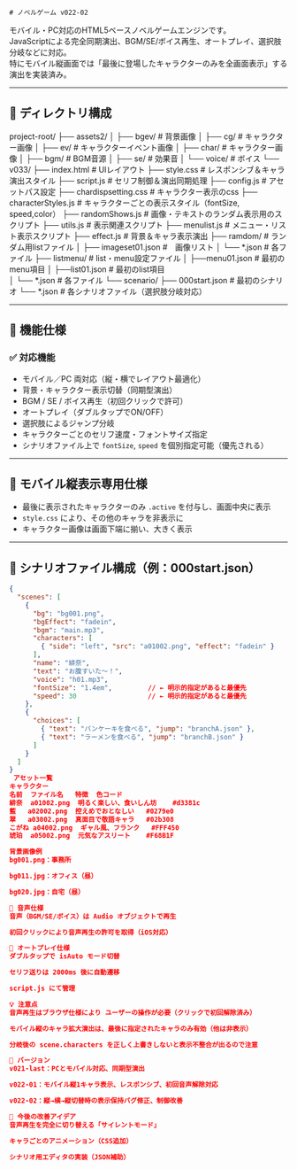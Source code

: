     # ノベルゲーム v022-02

モバイル・PC対応のHTML5ベースノベルゲームエンジンです。  
JavaScriptによる完全同期演出、BGM/SE/ボイス再生、オートプレイ、選択肢分岐などに対応。  
特にモバイル縦画面では「最後に登場したキャラクターのみを全画面表示」する演出を実装済み。

---

## 📁 ディレクトリ構成
project-root/
├── assets2/
│ ├── bgev/ # 背景画像
│ ├── cg/ # キャラクター画像
│ ├── ev/ # キャラクターイベント画像
│ ├── char/ # キャラクター画像
│ ├── bgm/ # BGM音源
│ ├── se/ # 効果音
│ └── voice/ # ボイス
└── v033/
      ├── index.html # UIレイアウト
      ├── style.css # レスポンシブ＆キャラ演出スタイル
      ├── script.js # セリフ制御＆演出同期処理
      ├── config.js # アセットパス設定
      ├── chardispsetting.css # キャラクター表示のcss
      ├── characterStyles.js # キャラクターごとの表示スタイル（fontSize, speed,color）
      ├── randomShows.js # 画像・テキストのランダム表示用のスクリプト
      ├── utils.js # 表示関連スクリプト
      ├── menulist.js # メニュー・リスト表示スクリプト
      ├── effect.js # 背景＆キャラ表示演出
      ├── ramdom/ # ランダム用listファイル
      │     ├── imageset01.json #　画像リスト
      │     └── *.json # 各ファイル
      ├── listmenu/ # list・menu設定ファイル
      │     ├──menu01.json # 最初のmenu項目
      │     ├──list01.json # 最初のlist項目      
      │     └── *.json # 各ファイル
      └── scenario/
            ├── 000start.json # 最初のシナリオ
            └── *.json # 各シナリオファイル（選択肢分岐対応）

---

## 🔧 機能仕様

### ✅ 対応機能
- モバイル／PC 両対応（縦・横でレイアウト最適化）
- 背景・キャラクター表示切替（同期型演出）
- BGM / SE / ボイス再生（初回クリックで許可）
- オートプレイ（ダブルタップでON/OFF）
- 選択肢によるジャンプ分岐
- キャラクターごとのセリフ速度・フォントサイズ指定
- シナリオファイル上で `fontSize`, `speed` を個別指定可能（優先される）

---

## 📱 モバイル縦表示専用仕様

- 最後に表示されたキャラクターのみ `.active` を付与し、画面中央に表示
- `style.css` により、その他のキャラを非表示に
- キャラクター画像は画面下端に揃い、大きく表示

---

## 📜 シナリオファイル構成（例：000start.json）

```json
{
  "scenes": [
    {
      "bg": "bg001.png",
      "bgEffect": "fadein",
      "bgm": "main.mp3",
      "characters": [
        { "side": "left", "src": "a01002.png", "effect": "fadein" }
      ],
      "name": "緋奈",
      "text": "お腹すいた〜！",
      "voice": "h01.mp3",
      "fontSize": "1.4em",         // ← 明示的指定があると最優先
      "speed": 30                  // ← 明示的指定があると最優先
    },
    {
      "choices": [
        { "text": "パンケーキを食べる", "jump": "branchA.json" },
        { "text": "ラーメンを食べる", "jump": "branchB.json" }
      ]
    }
  ]
}
 アセット一覧
キャラクター
名前	ファイル名	特徴	色コード
緋奈	a01002.png	明るく楽しい、食いしん坊	#d3381c
藍	a02002.png	控えめでおとなしい	#0279e0
翠	a03002.png	真面目で敬語キャラ	#02b308
こがね	a04002.png	ギャル風、フランク	#FFF450
琥珀	a05002.png	元気なアスリート	#F68B1F

背景画像例
bg001.png：事務所

bg011.jpg：オフィス（昼）

bg020.jpg：自宅（昼）

🎵 音声仕様
音声（BGM/SE/ボイス）は Audio オブジェクトで再生

初回クリックにより音声再生の許可を取得（iOS対応）

🚀 オートプレイ仕様
ダブルタップで isAuto モード切替

セリフ送りは 2000ms 後に自動遷移

script.js にて管理

💡 注意点
音声再生はブラウザ仕様により ユーザーの操作が必要（クリックで初回解除済み）

モバイル縦のキャラ拡大演出は、最後に指定されたキャラのみ有効（他は非表示）

分岐後の scene.characters を正しく上書きしないと表示不整合が出るので注意

🔄 バージョン
v021-last：PCとモバイル対応、同期型演出

v022-01：モバイル縦1キャラ表示、レスポンシブ、初回音声解除対応

v022-02：縦→横→縦切替時の表示保持バグ修正、制御改善

📌 今後の改善アイデア
音声再生を完全に切り替える「サイレントモード」

キャラごとのアニメーション（CSS追加）

シナリオ用エディタの実装（JSON補助）

